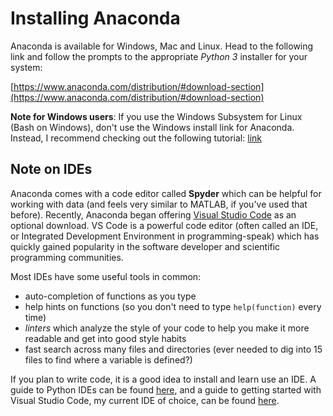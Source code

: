 # Installing Anaconda

Anaconda is available for Windows, Mac and Linux. Head to the following link and follow the prompts to the appropriate *Python 3* installer for your system:

[https://www.anaconda.com/distribution/#download-section](https://www.anaconda.com/distribution/#download-section)

**Note for Windows users**: If you use the Windows Subsystem for Linux (Bash on Windows), don't use the Windows install link for Anaconda. Instead, I recommend checking out the following tutorial: [link](https://gist.github.com/kauffmanes/5e74916617f9993bc3479f401dfec7da)

## Note on IDEs

Anaconda comes with a code editor called **Spyder** which can be helpful for working with data (and feels very similar to MATLAB, if you've used that before). Recently, Anaconda began offering [Visual Studio Code](https://code.visualstudio.com/) as an optional download. VS Code is a powerful code editor (often called an IDE, or Integrated Development Environment in programming-speak) which has quickly gained popularity in the software developer and scientific programming communities.

Most IDEs have some useful tools in common:

- auto-completion of functions as you type
- help hints on functions (so you don't need to type `help(function)` every time)
- *linters* which analyze the style of your code to help you make it more readable and get into good style habits
- fast search across many files and directories (ever needed to dig into 15 files to find where a variable is defined?)

If you plan to write code, it is a good idea to install and learn use an IDE. A guide to Python IDEs can be found [here](https://realpython.com/python-ides-code-editors-guide/), and a guide to getting started with Visual Studio Code, my current IDE of choice, can be found [here](https://realpython.com/python-development-visual-studio-code/).

